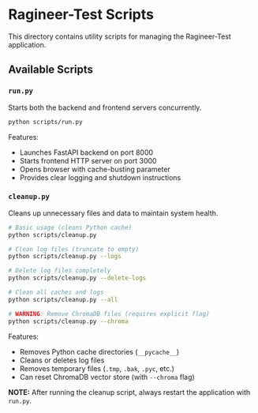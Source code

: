 # Ragineer-Test Scripts

This directory contains utility scripts for managing the Ragineer-Test application.

## Available Scripts

### `run.py`

Starts both the backend and frontend servers concurrently.

```bash
python scripts/run.py
```

Features:
- Launches FastAPI backend on port 8000
- Starts frontend HTTP server on port 3000
- Opens browser with cache-busting parameter
- Provides clear logging and shutdown instructions

### `cleanup.py`

Cleans up unnecessary files and data to maintain system health.

```bash
# Basic usage (cleans Python cache)
python scripts/cleanup.py

# Clean log files (truncate to empty)
python scripts/cleanup.py --logs

# Delete log files completely
python scripts/cleanup.py --delete-logs

# Clean all caches and logs
python scripts/cleanup.py --all

# WARNING: Remove ChromaDB files (requires explicit flag)
python scripts/cleanup.py --chroma
```

Features:
- Removes Python cache directories (`__pycache__`)
- Cleans or deletes log files
- Removes temporary files (`.tmp`, `.bak`, `.pyc`, etc.)
- Can reset ChromaDB vector store (with `--chroma` flag)

**NOTE:** After running the cleanup script, always restart the application with `run.py`.